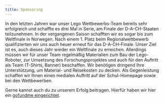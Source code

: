 ```yaml
---
title: Sponsoring
---
```


In den letzten Jahren war unser Lego Wettbewerbs-Team bereits sehr erfolgreich und
schaffte es drei Mal in Serie, am Finale der D-A-CH-Staaten teilzunehmen.
In der vergangenen Saison schafften wir es sogar bis zum Weltfinale in Norwegen. Nach
einem 1. Platz beim Regionalwettbewerb qualifizierten wir uns auch heuer erneut für das
D-A-CH-Finale. Unser Ziel ist es, auch dieses Jahr wieder ein Weltfinale zu erreichen.
Allerdings müssen wir für unser Team regelmäßig Materialien zum Bau der
Lego-Roboter, zur Umsetzung des Forschungsprojektes und auch für den
Auftritt als Team (T-Shirts, Banner) beschaffen. Wir benötigen dringend Ihre
Unterstützung, um Material- und Reisekosten zu decken.
Als Gegenleistung schaffen wir Ihnen einen medialen Auftritt auf der
Schul-Homepage sowie bei den Wettbewerben.

Gerne kannst auch du zu unserem Erfolg beitragen. Hierfür haben wir hier ein [gofundme eingerichtet](https://gofund.me/36289d14).

